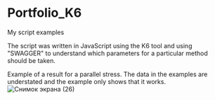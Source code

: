 # Portfolio_K6
My script examples

The script was written in JavaScript using the K6 tool and using "SWAGGER" to understand which parameters for a particular method should be taken.

Example of a result for a parallel stress. 
The data in the examples are understated and the example only shows that it works.
![Снимок экрана (26)](https://user-images.githubusercontent.com/107138080/197203280-949aa850-186f-4b6e-9633-973337b7313d.png)

